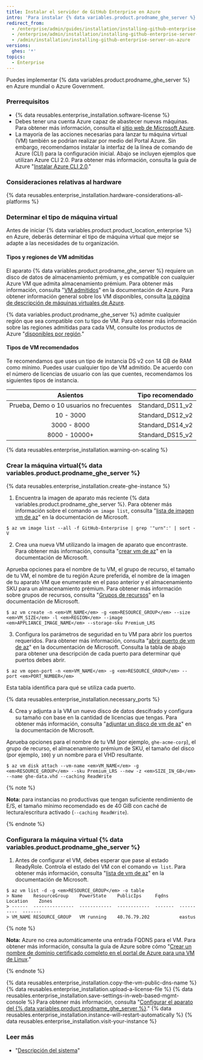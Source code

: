 ```yaml
---
title: Instalar el servidor de GitHub Enterprise en Azure
intro: 'Para instalar {% data variables.product.prodname_ghe_server %} en Azure, debes implementar en una instancia de serie DS y usar almacenamiento Premium-LRS.'
redirect_from:
  - /enterprise/admin/guides/installation/installing-github-enterprise-on-azure/
  - /enterprise/admin/installation/installing-github-enterprise-server-on-azure
  - /admin/installation/installing-github-enterprise-server-on-azure
versions:
  ghes: '*'
topics:
  - Enterprise
---
```

Puedes implementar {% data variables.product.prodname_ghe_server %} en Azure mundial o Azure Government.

### Prerrequisitos

- {% data reusables.enterprise_installation.software-license %}
- Debes tener una cuenta Azure capaz de abastecer nuevas máquinas. Para obtener más información, consulta el [sitio web de Microsoft Azure](https://azure.microsoft.com).
- La mayoría de las acciones necesarias para lanzar tu máquina virtual (VM) también se podrían realizar por medio del Portal Azure. Sin embargo, recomendamos instalar la interfaz de la línea de comando de Azure (CLI) para la configuración inicial. Abajo se incluyen ejemplos que utilizan Azure CLI 2.0. Para obtener más información, consulta la guía de Azure "[Instalar Azure CLI 2.0](https://docs.microsoft.com/en-us/cli/azure/install-azure-cli?view=azure-cli-latest)."

### Consideraciones relativas al hardware

{% data reusables.enterprise_installation.hardware-considerations-all-platforms %}

### Determinar el tipo de máquina virtual

Antes de iniciar {% data variables.product.product_location_enterprise %} en Azure, deberás determinar el tipo de máquina virtual que mejor se adapte a las necesidades de tu organización.

#### Tipos y regiones de VM admitidas

El aparato {% data variables.product.prodname_ghe_server %} requiere un disco de datos de almacenamiento prémium, y es compatible con cualquier Azure VM que admita almacenamiento prémium. Para obtener más información, consulta "[VM admitidos](https://docs.microsoft.com/en-us/azure/storage/common/storage-premium-storage#supported-vms)" en la documentación de Azure. Para obtener información general sobre los VM disponibles, consulta [la página de descripción de máquinas virtuales de Azure](http://azure.microsoft.com/en-us/pricing/details/virtual-machines/#Linux).

{% data variables.product.prodname_ghe_server %} admite cualquier región que sea compatible con tu tipo de VM. Para obtener más información sobre las regiones admitidas para cada VM, consulte los productos de Azure "[disponibles por región](https://azure.microsoft.com/en-us/regions/services/)."

#### Tipos de VM recomendados

Te recomendamos que uses un tipo de instancia DS v2 con 14 GB de RAM como mínimo. Puedes usar cualquier tipo de VM admitido. De acuerdo con el número de licencias de usuario con las que cuentes, recomendamos los siguientes tipos de instancia.

|                 Asientos                 |  Tipo recomendado  |
|:----------------------------------------:|:------------------:|
| Prueba, Demo o 10 usuarios no frecuentes | Standard_DS11_v2 |
|                10 - 3000                 | Standard_DS12_v2 |
|               3000 - 8000                | Standard_DS14_v2 |
|              8000 - 10000+               | Standard_DS15_v2 |

{% data reusables.enterprise_installation.warning-on-scaling %}

### Crear la máquina virtual{% data variables.product.prodname_ghe_server %}

{% data reusables.enterprise_installation.create-ghe-instance %}

1. Encuentra la imagen de aparato más reciente {% data variables.product.prodname_ghe_server %}. Para obtener más información sobre el comando `vm image list`, consulta "[lista de imagen vm de az](https://docs.microsoft.com/en-us/cli/azure/vm/image?view=azure-cli-latest#az_vm_image_list)" en la documentación de Microsoft.
  ```shell
  $ az vm image list --all -f GitHub-Enterprise | grep '"urn":' | sort -V
  ```

2. Crea una nueva VM utilizando la imagen de aparato que encontraste. Para obtener más información, consulta "[crear vm de az](https://docs.microsoft.com/en-us/cli/azure/vm?view=azure-cli-latest#az_vm_create)" en la documentación de Microsoft.

  Aprueba opciones para el nombre de tu VM, el grupo de recurso, el tamaño de tu VM, el nombre de tu región Azure preferida, el nombre de la imagen de tu aparato VM que enumeraste en el paso anterior y el almacenamiento SKU para un almacenamiento prémium. Para obtener más información sobre grupos de recursos, consulta "[Grupos de recursos](https://docs.microsoft.com/en-us/azure/azure-resource-manager/resource-group-overview#resource-groups)" en la documentación de Microsoft.

  ```shell
  $ az vm create -n <em>VM_NAME</em> -g <em>RESOURCE_GROUP</em> --size <em>VM_SIZE</em> -l <em>REGION</em> --image <em>APPLIANCE_IMAGE_NAME</em> --storage-sku Premium_LRS
  ```

3. Configura los parámetros de seguridad en tu VM para abrir los puertos requeridos. Para obtener más información, consulta "[abrir puerto de vm de az](https://docs.microsoft.com/en-us/cli/azure/vm?view=azure-cli-latest#az_vm_open_port)" en la documentación de Microsoft. Consulta la tabla de abajo para obtener una descripción de cada puerto para determinar qué puertos debes abrir.

  ```shell
  $ az vm open-port -n <em>VM_NAME</em> -g <em>RESOURCE_GROUP</em> --port <em>PORT_NUMBER</em>
  ```

  Esta tabla identifica para qué se utiliza cada puerto.

  {% data reusables.enterprise_installation.necessary_ports %}

4. Crea y adjunta a la VM un nuevo disco de datos descifrado y configura su tamaño con base en la cantidad de licencias que tengas. Para obtener más información, consulta "[adjuntar un disco de vm de az](https://docs.microsoft.com/en-us/cli/azure/vm/disk?view=azure-cli-latest#az_vm_disk_attach)" en la documentación de Microsoft.

  Aprueba opciones para el nombre de tu VM (por ejemplo, `ghe-acme-corp`), el grupo de recurso, el almacenamiento prémium de SKU, el tamaño del disco (por ejemplo, `100`) y un nombre para el VHD resultante.

  ```shell
  $ az vm disk attach --vm-name <em>VM_NAME</em> -g <em>RESOURCE_GROUP</em> --sku Premium_LRS --new -z <em>SIZE_IN_GB</em> --name ghe-data.vhd --caching ReadWrite
  ```

  {% note %}

   **Nota:** para instancias no productivas que tengan suficiente rendimiento de E/S, el tamaño mínimo recomendado es de 40 GiB con caché de lectura/escritura activado (`--caching ReadWrite`).

   {% endnote %}

### Configurara la máquina virtual {% data variables.product.prodname_ghe_server %}

1. Antes de configurar el VM, debes esperar que pase al estado ReadyRole. Controla el estado del VM con el comando `vm list`. Para obtener más información, consulta "[lista de vm de az](https://docs.microsoft.com/en-us/cli/azure/vm?view=azure-cli-latest#az_vm_list)" en la documentación de Microsoft.
  ```shell
  $ az vm list -d -g <em>RESOURCE_GROUP</em> -o table
  > Name    ResourceGroup    PowerState    PublicIps     Fqdns    Location    Zones
  > ------  ---------------  ------------  ------------  -------  ----------  -------
  > VM_NAME RESOURCE_GROUP   VM running    40.76.79.202           eastus

  ```
  {% note %}

  **Nota:** Azure no crea automáticamente una entrada FQDNS para el VM. Para obtener más información, consulta la guía de Azure sobre cómo "[Crear un nombre de dominio certificado completo en el portal de Azure para una VM de Linux](https://docs.microsoft.com/en-us/azure/virtual-machines/linux/portal-create-fqdn)."

  {% endnote %}

  {% data reusables.enterprise_installation.copy-the-vm-public-dns-name %}
  {% data reusables.enterprise_installation.upload-a-license-file %}
  {% data reusables.enterprise_installation.save-settings-in-web-based-mgmt-console %} Para obtener más información, consulta "[Configurar el aparato del {% data variables.product.prodname_ghe_server %}](/enterprise/admin/guides/installation/configuring-the-github-enterprise-server-appliance)."
  {% data reusables.enterprise_installation.instance-will-restart-automatically %}
  {% data reusables.enterprise_installation.visit-your-instance %}


  ### Leer más

  - "[Descripción del sistema](/enterprise/admin/guides/installation/system-overview)"

